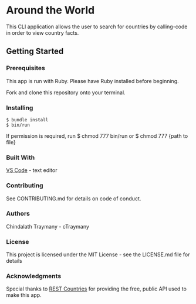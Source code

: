 # Around the World

This CLI application allows the user to search for countries by calling-code in order to view country facts.


## Getting Started
### Prerequisites
This app is run with Ruby. Please have Ruby installed before beginning.

Fork and clone this repository onto your terminal.

### Installing
    $ bundle install
    $ bin/run

If permission is required, run
    $ chmod 777 bin/run
or
    $ chmod 777 {path to file}

### Built With
[VS Code](https://code.visualstudio.com/) - text editor

### Contributing
See CONTRIBUTING.md for details on code of conduct.

### Authors
Chindalath Traymany -  cTraymany

### License
This project is licensed under the MIT License - see the LICENSE.md file for details

### Acknowledgments
Special thanks to [REST Countries](https://restcountries.eu/#api-endpoints-all) for providing the free, public API used to make this app.